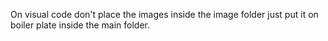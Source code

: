 On visual code don't place the images inside the image folder just put it on boiler plate inside the main folder.
